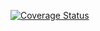 [![Coverage Status](https://coveralls.io/repos/github/ULL-ESIT-INF-DSI-2122/modificacion_03_04_JoseOrlandoNinaOrellana/badge.svg?branch=master)](https://coveralls.io/github/ULL-ESIT-INF-DSI-2122/modificacion_03_04_JoseOrlandoNinaOrellana?branch=master)
